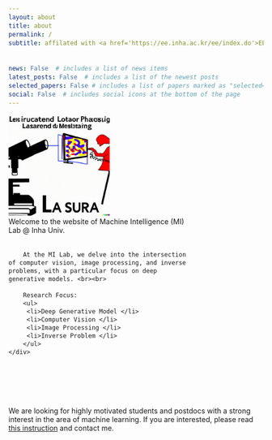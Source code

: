 ```yaml
---
layout: about
title: about
permalink: /
subtitle: affilated with <a href='https://ee.inha.ac.kr/ee/index.do'>EE Department</a> at <a href='https://www.inha.ac.kr/'>Inha University</a> <br> located in Hightech Center, Room 1001 


news: False  # includes a list of news items
latest_posts: False  # includes a list of the newest posts
selected_papers: False # includes a list of papers marked as "selected={true}"
social: False  # includes social icons at the bottom of the page
---
```

<style>
    /* Styles for screens larger than 768px (typical breakpoint for tablets) */
    @media (min-width: 768px) {
        .lab-image {
            width: 200px;
            margin-right: 30px;
        }
        .lab-text {
            max-width: 70%; /* or whatever max width you think looks good */
        }
    }

    /* Styles for screens smaller than 768px */
    @media (max-width: 768px) {
        .lab-image {
            width: 100px; /* adjust as needed for mobile */
            margin-right: 15px;
        }
        .lab-text {
            max-width: calc(100% - 120px); /* 100% minus the image width and a bit of margin */
            flex: 1; /* this allows the text div to take up any remaining space */
        }
    }
</style>

<div style="overflow: auto;">
    <img src="/assets/img/lab_about.png" alt="mi-lab" class="lab-image">
    <div class="lab-text">
        Welcome to the website of Machine Intelligence (MI) Lab @ Inha Univ. <br><br>

        At the MI Lab, we delve into the intersection of computer vision, image processing, and inverse problems, with a particular focus on deep generative models. <br><br>

        Research Focus:
        <ul>
         <li>Deep Generative Model </li>
         <li>Computer Vision </li>
         <li>Image Processing </li>
         <li>Inverse Problem </li>
        </ul>
    </div>
</div>
<p style="margin-bottom: 100px;">
    
We are looking for highly motivated students and postdocs with a strong interest in the area of machine learning. If you are interested, please read <a href='https://milab-inha.github.io/group/#prospective'>this instruction</a> and contact me.

<!-- Write your biography here. Tell the world about yourself. Link to your favorite [subreddit](http://reddit.com). You can put a picture in, too. The code is already in, just name your picture `prof_pic.jpg` and put it in the `img/` folder. 

Put your address / P.O. box / other info right below your picture. You can also disable any of these elements by editing `profile` property of the YAML header of your `_pages/about.md`. Edit `_bibliography/papers.bib` and Jekyll will render your [publications page](/al-folio/publications/) automatically.

Link to your social media connections, too. This theme is set up to use [Font Awesome icons](http://fortawesome.github.io/Font-Awesome/) and [Academicons](https://jpswalsh.github.io/academicons/), like the ones below. Add your Facebook, Twitter, LinkedIn, Google Scholar, or just disable all of them. -->
